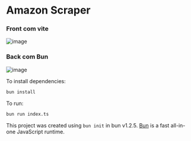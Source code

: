 # Amazon Scraper

### Front com vite
![image](https://github.com/user-attachments/assets/114d0928-b71c-48a6-a343-0598c789dab5)

### Back com Bun
![image](https://github.com/user-attachments/assets/499098e0-4c92-484e-96be-b030b119a573)


To install dependencies:

```bash
bun install
```

To run:

```bash
bun run index.ts
```

This project was created using `bun init` in bun v1.2.5. [Bun](https://bun.sh) is a fast all-in-one JavaScript runtime.
